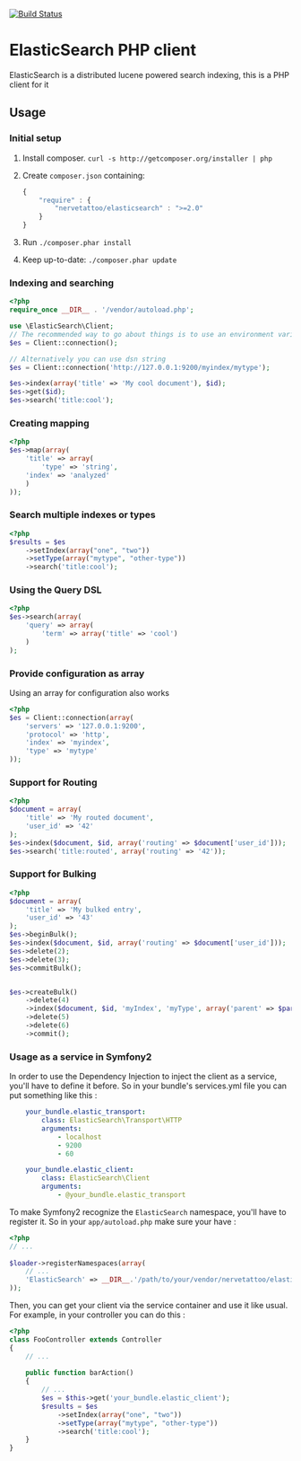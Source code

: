 [![Build Status](https://secure.travis-ci.org/nervetattoo/elasticsearch.png?branch=master)](http://travis-ci.org/nervetattoo/elasticsearch)
# ElasticSearch PHP client
ElasticSearch is a distributed lucene powered search indexing, this is a PHP client for it

## Usage

### Initial setup 

1. Install composer. `curl -s http://getcomposer.org/installer | php`
2. Create `composer.json` containing:

    ```js
    {
        "require" : {
            "nervetattoo/elasticsearch" : ">=2.0"
        }
    }
    ```
3. Run `./composer.phar install`
4. Keep up-to-date: `./composer.phar update`

### Indexing and searching

```php
<?php
require_once __DIR__ . '/vendor/autoload.php';

use \ElasticSearch\Client;
// The recommended way to go about things is to use an environment variable called ELASTICSEARCH_URL
$es = Client::connection();

// Alternatively you can use dsn string
$es = Client::connection('http://127.0.0.1:9200/myindex/mytype');

$es->index(array('title' => 'My cool document'), $id);
$es->get($id);
$es->search('title:cool');
```

### Creating mapping

```php
<?php
$es->map(array(
    'title' => array(
        'type' => 'string',
	'index' => 'analyzed'
    )
));
```

### Search multiple indexes or types

```php
<?php
$results = $es
    ->setIndex(array("one", "two"))
    ->setType(array("mytype", "other-type"))
    ->search('title:cool');
```

### Using the Query DSL

```php
<?php
$es->search(array(
    'query' => array(
        'term' => array('title' => 'cool')
    )
);
```

### Provide configuration as array

Using an array for configuration also works

```php
<?php
$es = Client::connection(array(
    'servers' => '127.0.0.1:9200',
    'protocol' => 'http',
    'index' => 'myindex',
    'type' => 'mytype'
));
```

### Support for Routing

```php
<?php
$document = array(
    'title' => 'My routed document',
    'user_id' => '42' 
);
$es->index($document, $id, array('routing' => $document['user_id']));
$es->search('title:routed', array('routing' => '42'));
```


### Support for Bulking

```php
<?php
$document = array(
    'title' => 'My bulked entry',
    'user_id' => '43' 
);
$es->beginBulk();
$es->index($document, $id, array('routing' => $document['user_id']));
$es->delete(2);
$es->delete(3);
$es->commitBulk();


$es->createBulk()
    ->delete(4)
    ->index($document, $id, 'myIndex', 'myType', array('parent' => $parentId));
    ->delete(5)
    ->delete(6)
    ->commit();

```

### Usage as a service in Symfony2

In order to use the Dependency Injection to inject the client as a service, you'll have to define it before.
So in your bundle's services.yml file you can put something like this :
```yml
    your_bundle.elastic_transport:
        class: ElasticSearch\Transport\HTTP
        arguments:
            - localhost
            - 9200
            - 60

    your_bundle.elastic_client:
        class: ElasticSearch\Client
        arguments:
            - @your_bundle.elastic_transport
```
To make Symfony2 recognize the `ElasticSearch` namespace, you'll have to register it. So in your `app/autoload.php` make sure your have :
```php
<?php
// ...
    
$loader->registerNamespaces(array(
    // ...
    'ElasticSearch' => __DIR__.'/path/to/your/vendor/nervetattoo/elasticsearch/src',
));
```
Then, you can get your client via the service container and use it like usual. For example, in your controller you can do this :
```php
<?php
class FooController extends Controller
{
    // ...
    
    public function barAction()
    {
        // ...
        $es = $this->get('your_bundle.elastic_client');
        $results = $es
            ->setIndex(array("one", "two"))
            ->setType(array("mytype", "other-type"))
            ->search('title:cool');
    }
}
```



